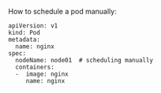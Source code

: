 How to schedule a pod manually:

```
apiVersion: v1
kind: Pod
metadata:
  name: nginx
spec:
  nodeName: node01  # scheduling manually
  containers:
  -  image: nginx
     name: nginx
```